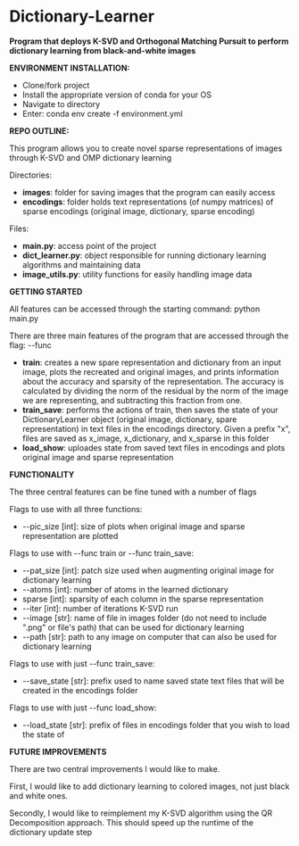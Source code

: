 # Dictionary-Learner
**Program that deploys K-SVD and Orthogonal Matching Pursuit to perform dictionary learning from black-and-white images**



**ENVIRONMENT INSTALLATION:**
- Clone/fork project
- Install the appropriate version of conda for your OS
- Navigate to directory
- Enter: conda env create -f environment.yml



**REPO OUTLINE:**

This program allows you to create novel sparse representations of images through K-SVD and OMP dictionary learning

Directories:

- **images**: folder for saving images that the program can easily access
- **encodings**: folder holds text representations (of numpy matrices) of sparse encodings (original image, dictionary, sparse encoding)

Files:

- **main.py**: access point of the project
- **dict_learner.py**: object responsible for running dictionary learning algorithms and maintaining data
- **image_utils.py**: utility functions for easily handling image data



**GETTING STARTED**

All features can be accessed through the starting command: python main.py

There are three main features of the program that are accessed through the flag: --func

- **train**: creates a new spare representation and dictionary from an input image, plots the recreated and original images, and prints information about the accuracy and sparsity of the representation. The accuracy is calculated by dividing the norm of the residual by the norm of the image we are representing, and subtracting this fraction from one.
- **train_save**: performs the actions of train, then saves the state of your DictionaryLearner object (original image, dictionary, spare representation) in text files in the encodings directory. Given a prefix "x", files are saved as x_image, x_dictionary, and x_sparse in this folder
- **load_show**: uploades state from saved text files in encodings and plots original image and sparse representation



**FUNCTIONALITY**

The three central features can be fine tuned with a number of flags

Flags to use with all three functions:

- --pic_size [int]: size of plots when original image and sparse representation are plotted

Flags to use with --func train or --func train_save:

- --pat_size [int]: patch size used when augmenting original image for dictionary learning
- --atoms [int]: number of atoms in the learned dictionary
- sparse [int]: sparsity of each column in the sparse representation 
- --iter [int]: number of iterations K-SVD run
- --image [str]: name of file in images folder (do not need to include ".png" or file's path) that can be used for dictionary learning
- --path [str]: path to any image on computer that can also be used for dictionary learning

Flags to use with just --func train_save:

- --save_state [str]: prefix used to name saved state text files that will be created in the encodings folder

Flags to use with just --func load_show:

- --load_state [str]: prefix of files in encodings folder that you wish to load the state of

**FUTURE IMPROVEMENTS**

There are two central improvements I would like to make. 

First, I would like to add dictionary learning to colored images, not just black and white ones. 

Secondly, I would like to reimplement my K-SVD algorithm using the QR Decomposition approach. This should speed up the runtime of the dictionary update step
